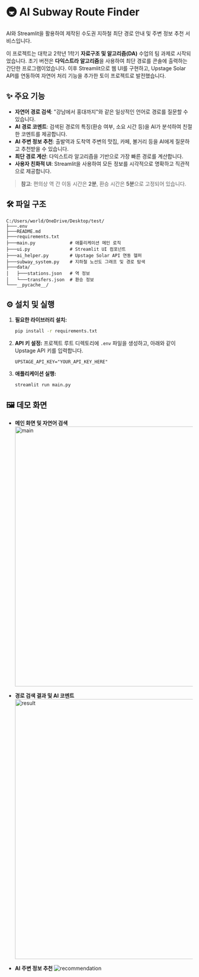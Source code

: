 # 🚇 AI Subway Route Finder

AI와 Streamlit을 활용하여 제작된 수도권 지하철 최단 경로 안내 및 주변 정보 추천 서비스입니다.

이 프로젝트는 대학교 2학년 1학기 **자료구조 및 알고리즘(DA)** 수업의 팀 과제로 시작되었습니다. 초기 버전은 **다익스트라 알고리즘**을 사용하여 최단 경로를 콘솔에 출력하는 간단한 프로그램이었습니다. 이후 Streamlit으로 웹 UI를 구현하고, Upstage Solar API를 연동하여 자연어 처리 기능을 추가한 토이 프로젝트로 발전했습니다.

## ✨ 주요 기능

- **자연어 경로 검색**: "강남에서 홍대까지"와 같은 일상적인 언어로 경로를 질문할 수 있습니다.
- **AI 경로 코멘트**: 검색된 경로의 특징(환승 여부, 소요 시간 등)을 AI가 분석하여 친절한 코멘트를 제공합니다.
- **AI 주변 정보 추천**: 출발역과 도착역 주변의 맛집, 카페, 볼거리 등을 AI에게 질문하고 추천받을 수 있습니다.
- **최단 경로 계산**: 다익스트라 알고리즘을 기반으로 가장 빠른 경로를 계산합니다.
- **사용자 친화적 UI**: Streamlit을 사용하여 모든 정보를 시각적으로 명확하고 직관적으로 제공합니다.

> **참고**: 편의상 역 간 이동 시간은 **2분**, 환승 시간은 **5분**으로 고정되어 있습니다.

## 🛠️ 파일 구조

```
C:/Users/world/OneDrive/Desktop/test/
├───.env
├───README.md
├───requirements.txt
├───main.py             # 애플리케이션 메인 로직
├───ui.py               # Streamlit UI 컴포넌트
├───ai_helper.py        # Upstage Solar API 연동 헬퍼
├───subway_system.py    # 지하철 노선도 그래프 및 경로 탐색
├───data/
│   ├───stations.json   # 역 정보
│   └───transfers.json  # 환승 정보
└───__pycache__/ 
```

## ⚙️ 설치 및 실행

1.  **필요한 라이브러리 설치:**

    ```bash
    pip install -r requirements.txt
    ```

2.  **API 키 설정:**
    프로젝트 루트 디렉토리에 `.env` 파일을 생성하고, 아래와 같이 Upstage API 키를 입력합니다.

    ```
    UPSTAGE_API_KEY="YOUR_API_KEY_HERE"
    ```

3.  **애플리케이션 실행:**

    ```bash
    streamlit run main.py
    ```

## 🖼️ 데모 화면

- **메인 화면 및 자연어 검색**
  <img width="700" alt="main" src="https://github.com/user-attachments/assets/f373533f-092c-4377-ab5b-e3fa063a1be5">

- **경로 검색 결과 및 AI 코멘트**
  <img width="700" alt="result" src="https://github.com/user-attachments/assets/1379a2d0-8ed7-4d58-9494-d15a2cfc1323">

- **AI 주변 정보 추천**
  <img width_="700" alt="recommendation" src="https://github.com/ryu-seung-min/subway-route-finder/assets/112821134/b09a781a-e503-4b1b-a20c-0e88389a3339">